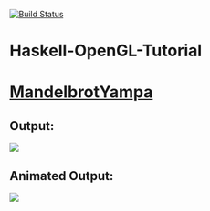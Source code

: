 [![Build Status](https://travis-ci.org/madjestic/Haskell-OpenGL-Tutorial.svg?branch=master)](https://travis-ci.org/madjestic/Haskell-OpenGL-Tutorial)

Haskell-OpenGL-Tutorial
=======================
# [MandelbrotYampa](https://github.com/madjestic/Haskell-OpenGL-Tutorial/tree/master/MandelbrotYampa)

## Output:
![](https://raw.github.com/madjestic/Haskell-OpenGL-Tutorial/master/MandelbrotYampa/output.png)

## Animated Output:
![](https://raw.github.com/madjestic/Haskell-OpenGL-Tutorial/master/MandelbrotYampa/output.gif)

